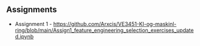 ## Assignments

* Assignment 1 - https://github.com/Arxcis/VE3451-KI-og-maskinl-ring/blob/main/Assign1_feature_engineering_selection_exercises_updated.ipynb
